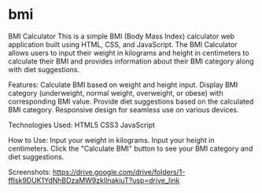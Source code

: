 # bmi
BMI Calculator
This is a simple BMI (Body Mass Index) calculator web application built using HTML, CSS, and JavaScript. 
The BMI Calculator allows users to input their weight in kilograms and height in centimeters to calculate their BMI and provides information about their BMI category along with diet suggestions.

Features:
Calculate BMI based on weight and height input.
Display BMI category (underweight, normal weight, overweight, or obese) with corresponding BMI value.
Provide diet suggestions based on the calculated BMI category.
Responsive design for seamless use on various devices.

Technologies Used:
HTML5
CSS3
JavaScript

How to Use:
Input your weight in kilograms.
Input your height in centimeters.
Click the "Calculate BMI" button to see your BMI category and diet suggestions.

Screenshots:
https://drive.google.com/drive/folders/1-ffIsk9DUK1YdNhBDzaMW9zkIlnakiuT?usp=drive_link

